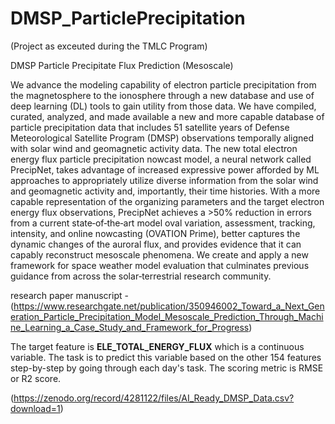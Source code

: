 # DMSP_ParticlePrecipitation

(Project as exceuted during the TMLC Program)

DMSP Particle Precipitate Flux Prediction (Mesoscale)

We advance the modeling capability of electron particle precipitation from the magnetosphere to the ionosphere through a new database and use of deep learning (DL) tools to gain utility from those data. We have compiled, curated, analyzed, and made available a new and more capable database of particle precipitation data that includes 51 satellite years of Defense Meteorological Satellite Program (DMSP) observations temporally aligned with solar wind and geomagnetic activity data. The new total electron energy flux particle precipitation nowcast model, a neural network called PrecipNet, takes advantage of increased expressive power afforded by ML approaches to appropriately utilize diverse information from the solar wind and geomagnetic activity and, importantly, their time histories. With a more capable representation of the organizing parameters and the target electron energy flux observations, PrecipNet achieves a >50% reduction in errors from a current state‐of‐the‐art model oval variation, assessment, tracking, intensity, and online nowcasting (OVATION Prime), better captures the dynamic changes of the auroral flux, and provides evidence that it can capably reconstruct mesoscale phenomena. We create and apply a new framework for space weather model evaluation that culminates previous guidance from across the solar‐terrestrial research community.

research paper manuscript -(https://www.researchgate.net/publication/350946002_Toward_a_Next_Generation_Particle_Precipitation_Model_Mesoscale_Prediction_Through_Machine_Learning_a_Case_Study_and_Framework_for_Progress)

The target feature is **ELE_TOTAL_ENERGY_FLUX** which is a continuous variable. The task is to predict this variable based on the other 154 features step-by-step by going through each day's task. The scoring metric is RMSE or R2 score.

 (https://zenodo.org/record/4281122/files/AI_Ready_DMSP_Data.csv?download=1) 
